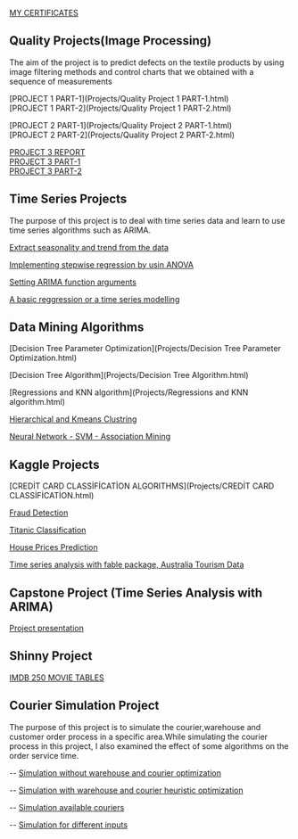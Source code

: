 
[MY CERTIFICATES](Projects/CERTİFİCATES.pdf)

## Quality Projects(Image Processing)      
The aim of the project is to predict defects on the textile products by using image filtering methods and control charts that we obtained with a sequence of measurements   

[PROJECT 1 PART-1](Projects/Quality Project 1 PART-1.html)    
[PROJECT 1 PART-2](Projects/Quality Project 1 PART-2.html)      


[PROJECT 2 PART-1](Projects/Quality Project 2 PART-1.html)      
[PROJECT 2 PART-2](Projects/Quality Project 2  PART-2.html)    


[PROJECT 3 REPORT](Projects/Project-Report.pdf)     
[PROJECT 3 PART-1](Projects/Project-3.html)     
[PROJECT 3 PART-2](Projects/Project-3-Continued.html)     


## Time Series Projects
The purpose of this project is to deal with time series data and learn to use time series algorithms such as ARIMA.     

[Extract seasonality and trend from the data](Projects/Time-Series-Analysis-1.html)    

[Implementing stepwise regression by usin ANOVA](Projects/Time-Series-Analysis-2.html)      

[Setting ARIMA function arguments](Projects/Time-Series-Analysis-3.html)    

[A basic reggression or a time series modelling](Projects/Time-Series-Project.html)    


## Data Mining Algorithms

[Decision Tree Parameter Optimization](Projects/Decision Tree Parameter Optimization.html)      

[Decision Tree Algorithm](Projects/Decision Tree Algorithm.html)    

[Regressions and KNN algorithm](Projects/Regressions and KNN algorithm.html)      

[Hierarchical and Kmeans Clustring](Projects/Clustering.html)       

[Neural Network - SVM - Association Mining](Projects/Basics.html)
  

## Kaggle Projects

[CREDİT CARD CLASSİFİCATİON ALGORITHMS](Projects/CREDİT CARD CLASSİFİCATİON.html)   

[Fraud Detection](Projects/fraud-detection.html)      

[Titanic Classification](Projects/Titanic.html)     

[House Prices Prediction](Projects/House_Price-Advanced-Teggression-Techniques.html)

[Time series analysis with fable package, Australia Tourism Data](Projects/Presentation.html)


## Capstone Project (Time Series Analysis with ARIMA)

[Project presentation](Projects/Final-Report.pdf)


## Shinny Project

[IMDB 250 MOVIE TABLES](https://sdemirhan1320.shinyapps.io/First_Shiny_APP/)

## Courier Simulation Project
The purpose of this project is to simulate the courier,warehouse and customer order process in a specific area.While simulating the courier process in this project, I also examined the effect of some algorithms on the order service time.   

-- [Simulation without warehouse and courier optimization](Projects/Simulation1.html)         

-- [Simulation with warehouse and courier heuristic optimization](Projects/Simulation2.html)           

-- [Simulation available couriers](Projects/Simulation3.html)                

-- [Simulation for different inputs](Projects/Simulation4.html)

